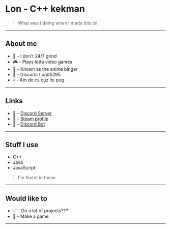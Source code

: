 # Lon - C++ kekman
> What was I doing when I made this lol

***

## About me
* 🌙 - I don't 24/7 grind 
* 🎮 - Plays lotta video games
* 💫 - Known as the anime binger
* 🚀 - Discord: Lon#5295
* 💀 - Am do cs cuz its pog

***

## Links
* 👹 - [Discord Server](https://discord.gg/Y2QjDhB)
* 🥰 - [Steam profile](https://steamcommunity.com/id/lontm/)
* 🤖 - [Discord Bot](http://whick.ml)

***

## Stuff I use
* C++
* Java
* JavaScript

>I'm fluent in these

***

## Would like to
* ✅ - Do a lot of projects???
* 📢 - Make a game

***

